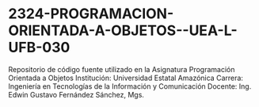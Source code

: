 # 2324-PROGRAMACION-ORIENTADA-A-OBJETOS--UEA-L-UFB-030

Repositorio de código fuente utilizado en la Asignatura Programación Orientada a Objetos
Institución: Universidad Estatal Amazónica
Carrera: Ingeniería en Tecnologías de la Información y Comunicación
Docente: Ing. Edwin Gustavo Fernández Sánchez, Mgs.